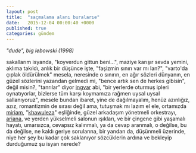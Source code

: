 ```yaml
---
layout: post
title:  "saçmalama alanı buralarıe"
date:   2015-12-04 00:00:40 +0000
published: true
categories: gündem
---
```


_"dude", big lebowski (1998)_

sakallarım isyanda, "koyverdun gittun beni...", maziye karışır sevda yemini, aklıma takıldı, anlık bir düşünce işte, "faşizmin sınırı var mı lan?", "varto'da çıplak öldürülmek" mesela, neresinde o sınırın, en ağır sözleri dünyanın, en güzel sözlerini yazandan gelmedi mi, "bence artık sen de herkes gibisin", değil misin?, "tanrılar" diyor <a href="https://www.facebook.com/ingvarambjoernsen/" target="_blank" rel="noopener">ingvar</a> abi, "bir yerlerde oturmuş ipleri oynatıyorlar, bizlerse tüm karşı koymamıza rağmen uysal uysal sallanıyoruz", mesele bundan ibaret, yine de dağılmayalım, henüz azınlığız, azız, romantizmin de sırası değil ama, tutuşmak mı lazım el ele, ortamızda <a href="https://en.wikipedia.org/wiki/Miriam_Makeba" target="_blank" rel="noopener">miriam</a>, "<a href="https://www.youtube.com/watch?v=Fqdcz0eYLSQ" target="_blank" rel="noopener">khawuleza</a>" eşliğinde, güzel arkadaşım yönetmeli orkestrayı, <a href="https://www.instagram.com/arianadelawari/" target="_blank" rel="noopener">ariana</a>, ve yerden yükselmeli salonun ışıkları, ve bir çingene gibi yaşamalı hayatı, umarsızca, cevapsız kalınmalı, ya da cevap aranmalı, o değilse, bu da değilse, ne kaldı geriye sorularına, bir yandan da, düşünmeli üzerinde, niye her şey bu kadar çok saklanıyor sözcüklerin ardına ve bekleyip durduğumuz şu isyan nerede?
